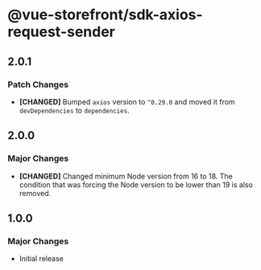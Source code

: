 # @vue-storefront/sdk-axios-request-sender

## 2.0.1

### Patch Changes

- **[CHANGED]** Bumped `axios` version to `^0.29.0` and moved it from `devDependencies` to `dependencies`.

## 2.0.0

### Major Changes

- **[CHANGED]** Changed minimum Node version from 16 to 18. The condition that was forcing the Node version to be lower than 19 is also removed.

## 1.0.0

### Major Changes

- Initial release
